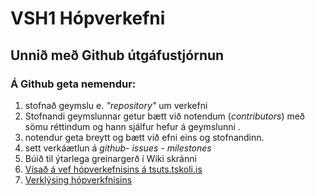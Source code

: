 # VSH1 Hópverkefni
## Unnið með Github útgáfustjórnun
### Á Github geta nemendur:
<ol>
  <li>stofnað geymslu e. <i>"repository"</i> um verkefni</li>
  <li> Stofnandi geymslunnar getur bætt við notendum (<i>contributors</i>) með sömu réttindum og hann sjálfur hefur á geymslunni . </li>
  <li> notendur geta breytt og bætt við efni eins og stofnandinn. </li>
  <li>sett verkáætlun á <i> github- issues - milestones</i></li>
  <li>Búið til ýtarlega greinargerð í Wiki skránni</a></li>
  <li><a href="http://tsuts.tskoli.is/2t/gjg/">Vísað á vef hópverkefnisins á tsuts.tskoli.is</a></li>
  <li><a href="https://github.com/VSH24/VSH1-hopverkefni/wiki"> Verklýsing hópverkfnisins</a></li>
 </ol>

